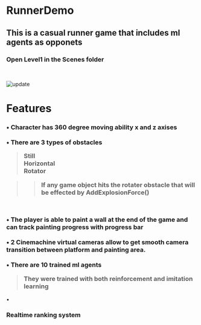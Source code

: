 # RunnerDemo

<h2>This is a casual runner game that includes ml agents as opponets</h2>
<h3>Open Level1 in the Scenes folder</h3> <br>

![update](https://user-images.githubusercontent.com/9268751/111085069-b5c88180-8526-11eb-8c96-76ef7691ebdf.png)


<h1>Features</h1>

 <h3> • Character has 360 degree moving ability x and z axises <br><br>
  • There are 3 types of obstacles <br>
       <blockquote> 
        Still <br>
        Horizontal <br>
        Rotator <br>
        </blockquote> 
         <blockquote> 
          <blockquote> 
    If any game object hits the rotater obstacle that will be effected by AddExplosionForce()<br>
          </blockquote> 
           </blockquote> <br>
         
  • The player is able to paint a wall at the end of the game and can track painting progress with progress bar <br><br>
  • 2 Cinemachine virtual cameras allow to get smooth camera transition between platform and painting area.   <br><br>
  • There are 10 trained ml agents <br>
     <blockquote> 
 They were trained with both reinforcement and imitation learning <br></h3>
   </blockquote> 
  • <h3>Realtime ranking system</h3>
